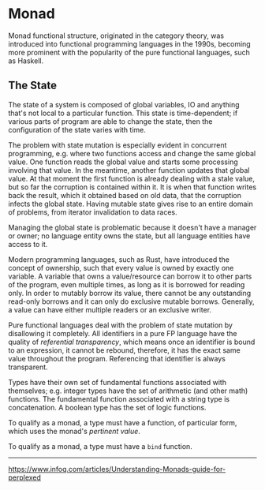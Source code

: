 # Monad

Monad functional structure, originated in the category theory, was introduced into functional programming languages in the 1990s, becoming more prominent with the popularity of the pure functional languages, such as Haskell.


## The State
The state of a system is composed of global variables, IO and anything that's not local to a particular function. This state is time-dependent; if various parts of program are able to change the state, then the configuration of the state varies with time.

The problem with state mutation is especially evident in concurrent programming, e.g. where two functions access and change the same global value. One function reads the global value and starts some processing involving that value. In the meantime, another function updates that global value. At that moment the first function is already dealing with a stale value, but so far the corruption is contained within it. It is when that function writes back the result, which it obtained based on old data, that the corruption infects the global state. Having mutable state gives rise to an entire domain of problems, from iterator invalidation to data races.

Managing the global state is problematic because it doesn't have a manager or owner; no language entity owns the state, but all language entities have access to it.

Modern programming languages, such as Rust, have introduced the concept of ownership, such that every value is owned by exactly one variable. A variable that owns a value/resource can borrow it to other parts of the program, even multiple times, as long as it is borrowed for reading only. In order to mutably borrow its value, there cannot be any outstanding read-only borrows and it can only do exclusive mutable borrows. Generally, a value can have either multiple readers or an exclusive writer.

Pure functional languages deal with the problem of state mutation by disallowing it completely. All identifiers in a pure FP language have the quality of *referential transparency*, which means once an identifier is bound to an expression, it cannot be rebound, therefore, it has the exact same value throughout the program. Referencing that identifier is always transparent.



Types have their own set of fundamental functions associated with themselves; e.g. integer types have the set of arithmetic (and other math) functions. The fundamental function associated with a string type is concatenation. A boolean type has the set of logic functions.

To qualify as a monad, a type must have a function, of particular form, which uses the monad's *pertinent value*.

To qualify as a monad, a type must have a `bind` function.



---

https://www.infoq.com/articles/Understanding-Monads-guide-for-perplexed
